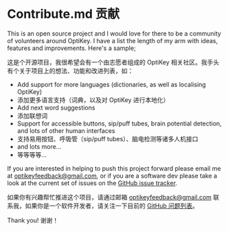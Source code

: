 Contribute.md
贡献
======

This is an open source project and I would love for there to be a community of volunteers around OptiKey. I have a list the length of my arm with ideas, features and improvements. Here's a sample;

这是个开源项目，我很希望会有一个由志愿者组成的 OptiKey 相关社区。我手头有个关于项目上的想法、功能和改进列表，如：

* Add support for more languages (dictionaries, as well as localising OptiKey)
* 添加更多语言支持（词典，以及对 OptiKey 进行本地化）
* Add next word suggestions
* 添加联想词
* Support for accessible buttons, sip/puff tubes, brain potential detection, and lots of other human interfaces
* 支持易用按钮、呼吸管（sip/puff tubes）、脑电检测等诸多人机接口
* and lots more...
* 等等等等...

If you are interested in helping to push this project forward please email me at [optikeyfeedback@gmail.com](mailto:optikeyfeedback@gmail.com), or if you are a software dev please take a look at the current set of issues on the [GitHub issue tracker](https://github.com/JuliusSweetland/OptiKey/issues).

如果你有兴趣帮忙推进这个项目，请通过邮箱 [optikeyfeedback@gmail.com](mailto:optikeyfeedback@gmail.com) 联系我，如果你是一个软件开发者，请关注一下目前的 [GitHub 问题列表](https://github.com/JuliusSweetland/OptiKey/issues)。

Thank you!
谢谢！
